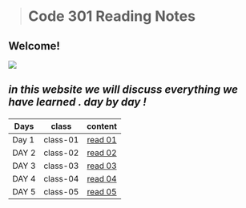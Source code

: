 ># Code 301 Reading Notes

## Welcome! 

![](https://howtostudyincollege.com/wp-content/uploads/2017/03/Take-Notes-Effectively.png)



   ## <p> *in this website we will discuss everything we have learned . day by day !*


   
| **Days**   | **class**| **content**  |  
|------------|----------|:-------------:|
|   Day 1    | class-01 |[ read 01 ](class-01.md)| 
|   DAY 2    | class-02 |[ read 02](class-02.md)| 
|   DAY 3    | class-03 |[ read 03](class-03.md)|
|   DAY 4    | class-04 |[ read 04](class-04.md)| 
|   DAY 5    | class-05 |[ read 05](calss-05.md)| 
